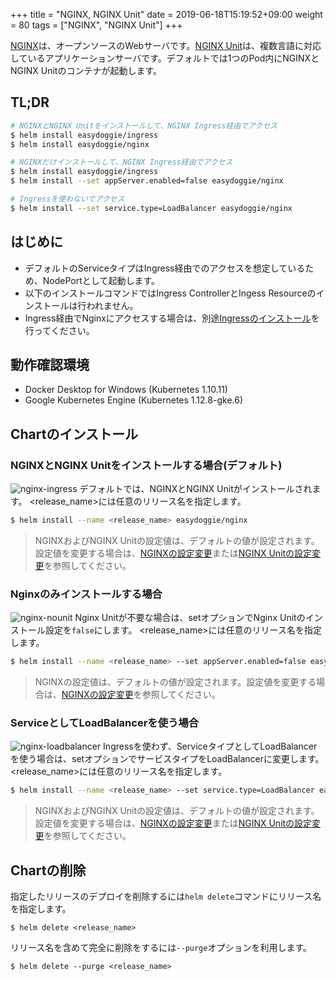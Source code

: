 +++
title = "NGINX, NGINX Unit"
date =  2019-06-18T15:19:52+09:00
weight = 80
tags = ["NGINX", "NGINX Unit"]
+++

[NGINX](https://www.nginx.com/)は、オープンソースのWebサーバです。[NGINX Unit](https://www.nginx.com/)は、複数言語に対応しているアプリケーションサーバです。デフォルトでは1つのPod内にNGINXとNGINX Unitのコンテナが起動します。

## TL;DR
```bash
# NGINXとNGINX Unitをインストールして、NGINX Ingress経由でアクセス
$ helm install easydoggie/ingress
$ helm install easydoggie/nginx
```

```bash
# NGINXだけインストールして、NGINX Ingress経由でアクセス
$ helm install easydoggie/ingress
$ helm install --set appServer.enabled=false easydoggie/nginx
```

```bash
# Ingressを使わないでアクセス
$ helm install --set service.type=LoadBalancer easydoggie/nginx
```

## はじめに
* デフォルトのServiceタイプはIngress経由でのアクセスを想定しているため、NodePortとして起動します。
* 以下のインストールコマンドではIngress ControllerとIngess Resourceのインストールは行われません。
* Ingress経由でNginxにアクセスする場合は、別途[Ingressのインストール](../ingress)を行ってください。

## 動作確認環境
* Docker Desktop for Windows (Kubernetes 1.10.11)
* Google Kubernetes Engine (Kubernetes 1.12.8-gke.6)

## Chartのインストール
### NGINXとNGINX Unitをインストールする場合(デフォルト)
![nginx-ingress](../../img/nginx-ingress.png)
デフォルトでは、NGINXとNGINX Unitがインストールされます。
\<release_name\>には任意のリリース名を指定します。
```bash
$ helm install --name <release_name> easydoggie/nginx
```
> NGINXおよびNGINX Unitの設定値は、デフォルトの値が設定されます。設定値を変更する場合は、[NGINXの設定変更](../../config/nginx)または[NGINX Unitの設定変更](../../config/nginxunit)を参照してください。

### Nginxのみインストールする場合
![nginx-nounit](../../img/nginx-nounit.png)
Nginx Unitが不要な場合は、setオプションでNginx Unitのインストール設定を`false`にします。
\<release_name\>には任意のリリース名を指定します。
```bash
$ helm install --name <release_name> --set appServer.enabled=false easydoggie/nginx
```
> NGINXの設定値は、デフォルトの値が設定されます。設定値を変更する場合は、[NGINXの設定変更](../../config/nginx)を参照してください。

### ServiceとしてLoadBalancerを使う場合
![nginx-loadbalancer](../../img/nginx-loadbalancer.png)
Ingressを使わず、ServiceタイプとしてLoadBalancerを使う場合は、setオプションでサービスタイプをLoadBalancerに変更します。
\<release_name\>には任意のリリース名を指定します。
```bash
$ helm install --name <release_name> --set service.type=LoadBalancer easydoggie/nginx
```
> NGINXおよびNGINX Unitの設定値は、デフォルトの値が設定されます。設定値を変更する場合は、[NGINXの設定変更](../../config/nginx)または[NGINX Unitの設定変更](../../config/nginxunit)を参照してください。

## Chartの削除
指定したリリースのデプロイを削除するには`helm delete`コマンドにリリース名を指定します。
```
$ helm delete <release_name> 
```
リリース名を含めて完全に削除をするには`--purge`オプションを利用します。
```
$ helm delete --purge <release_name> 
```